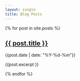 ```yaml
---
layout: single
title: Blog Posts
---
```


{% for post in site.posts %}
<h2><a href="{{ post.url }}">{{ post.title }}</a></h2>
<p>{{post.date | date: "%Y-%d-%m"}}</p>
<p>{{post.excerpt }}</p>
{% endfor %}
